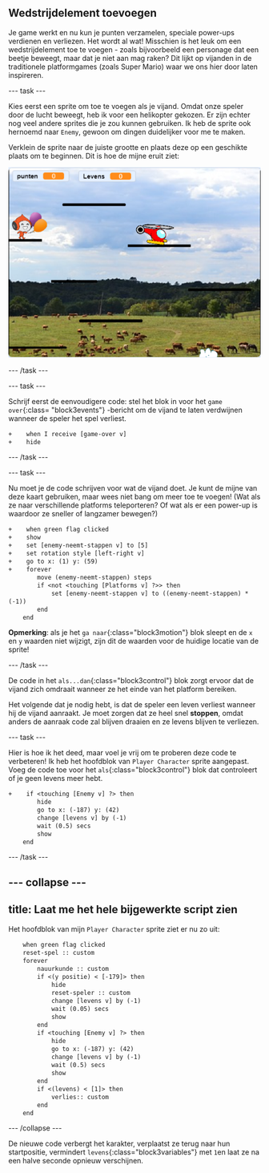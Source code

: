 ## Wedstrijdelement toevoegen

Je game werkt en nu kun je punten verzamelen, speciale power-ups verdienen en verliezen. Het wordt al wat! Misschien is het leuk om een wedstrijdelement toe te voegen - zoals bijvoorbeeld een personage dat een beetje beweegt, maar dat je niet aan mag raken? Dit lijkt op vijanden in de traditionele platformgames \(zoals Super Mario\) waar we ons hier door laten inspireren.

--- task ---

Kies eerst een sprite om toe te voegen als je vijand. Omdat onze speler door de lucht beweegt, heb ik voor een helikopter gekozen. Er zijn echter nog veel andere sprites die je zou kunnen gebruiken. Ik heb de sprite ook hernoemd naar `Enemy`, gewoon om dingen duidelijker voor me te maken.

Verklein de sprite naar de juiste grootte en plaats deze op een geschikte plaats om te beginnen. Dit is hoe de mijne eruit ziet:

![De helikopter vijand sprite](images/enemySprite.png)

--- /task ---

--- task ---

Schrijf eerst de eenvoudigere code: stel het blok in voor het `game over`{:class= "block3events"} -bericht om de vijand te laten verdwijnen wanneer de speler het spel verliest.

```blocks3
+    when I receive [game-over v]
+    hide
```

--- /task ---

--- task ---

Nu moet je de code schrijven voor wat de vijand doet. Je kunt de mijne van deze kaart gebruiken, maar wees niet bang om meer toe te voegen! (Wat als ze naar verschillende platforms teleporteren? Of wat als er een power-up is waardoor ze sneller of langzamer bewegen?)

```blocks3
+    when green flag clicked
+    show
+    set [enemy-neemt-stappen v] to [5]
+    set rotation style [left-right v]
+    go to x: (1) y: (59)
+    forever
        move (enemy-neemt-stappen) steps
        if <not <touching [Platforms v] ?>> then
            set [enemy-neemt-stappen v] to ((enemy-neemt-stappen) * (-1))
        end
    end
```

**Opmerking**: als je het `ga naar`{:class="block3motion"} blok sleept en de `x` en `y` waarden niet wijzigt, zijn dit de waarden voor de huidige locatie van de sprite!

--- /task ---

De code in het `als...dan`{:class="block3control"} blok zorgt ervoor dat de vijand zich omdraait wanneer ze het einde van het platform bereiken.

Het volgende dat je nodig hebt, is dat de speler een leven verliest wanneer hij de vijand aanraakt. Je moet zorgen dat ze heel snel **stoppen**, omdat anders de aanraak code zal blijven draaien en ze levens blijven te verliezen.

--- task ---

Hier is hoe ik het deed, maar voel je vrij om te proberen deze code te verbeteren! Ik heb het hoofdblok van `Player Character` sprite aangepast. Voeg de code toe voor het `als`{:class="block3control"} blok dat controleert of je geen levens meer hebt.

```blocks3
+    if <touching [Enemy v] ?> then
        hide
        go to x: (-187) y: (42)
        change [levens v] by (-1)
        wait (0.5) secs
        show
    end
```

--- /task ---

--- collapse ---
---
title: Laat me het hele bijgewerkte script zien
---

Het hoofdblok van mijn `Player Character` sprite ziet er nu zo uit:

```blocks3
    when green flag clicked
    reset-spel :: custom
    forever
        nauurkunde :: custom
        if <(y positie) < [-179]> then
            hide
            reset-speler :: custom
            change [levens v] by (-1)
            wait (0.05) secs
            show
        end
        if <touching [Enemy v] ?> then
            hide
            go to x: (-187) y: (42)
            change [levens v] by (-1)
            wait (0.5) secs
            show
        end
        if <(levens) < [1]> then
            verlies:: custom
        end
    end
```

--- /collapse ---

De nieuwe code verbergt het karakter, verplaatst ze terug naar hun startpositie, vermindert `levens`{:class="block3variables"} met `1`en laat ze na een halve seconde opnieuw verschijnen.
